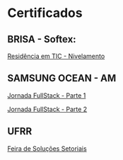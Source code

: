 # Certificados

## **BRISA - Softex:**

[Residência em TIC - Nivelamento](./BRISA%20-%20SOFTEX%20-%20PREFEITURA%20DE%20BOA%20VISTA/nivelamento-residencia-em-tic.pdf)

## **SAMSUNG OCEAN - AM**

[Jornada FullStack - Parte 1](./SAMSUNG%20OCEAN%20-%20MAO/samsung-ocean-jornada-fullstack-parte1.pdf)

[Jornada FullStack - Parte 2](./SAMSUNG%20OCEAN%20-%20MAO/samsung-ocean-jornada-fullstack-parte2.pdf)

## **UFRR**

[Feira de Soluções Setoriais](./UFRR/feira-de-solucoes-setoriais-ufrr.pdf)